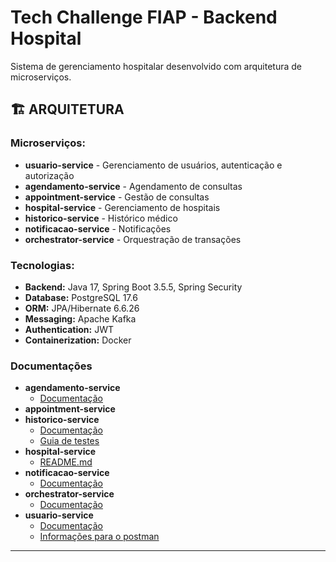 # Tech Challenge FIAP - Backend Hospital

Sistema de gerenciamento hospitalar desenvolvido com arquitetura de microserviços.

## 🏗️ **ARQUITETURA**

### Microserviços:
- **usuario-service** - Gerenciamento de usuários, autenticação e autorização
- **agendamento-service** - Agendamento de consultas
- **appointment-service** - Gestão de consultas
- **hospital-service** - Gerenciamento de hospitais
- **historico-service** - Histórico médico
- **notificacao-service** - Notificações
- **orchestrator-service** - Orquestração de transações

### Tecnologias:
- **Backend:** Java 17, Spring Boot 3.5.5, Spring Security
- **Database:** PostgreSQL 17.6
- **ORM:** JPA/Hibernate 6.6.26
- **Messaging:** Apache Kafka
- **Authentication:** JWT
- **Containerization:** Docker

### Documentações
- **agendamento-service**
  - [Documentação](agendamento-service/README.md)
- **appointment-service**
- **historico-service**
  - [Documentação](historico-service/README.md)
  - [Guia de testes](historico-service/GUIA_TESTES_GRAPHQL.md)
- **hospital-service**
  - [README.md](hospital-service/README.md)
- **notificacao-service**
  - [Documentação](notificacao-service/README.md)
- **orchestrator-service**
  - [Documentação](orchestrator-service/README.md)
- **usuario-service**
  - [Documentação](usuario-service/README.md)
  - [Informações para o postman](usuario-service/postman)

---
